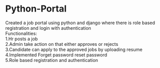 # Python-Portal
Created a job portal using python and django where there is role based registration and login with authentication 
<br>
Functionalities:
<br>
1.Hr posts a job
<br>
2.Admin take action on that either approves or rejects
<br>
3.Candidate can apply to the approved jobs by uploading resume
<br>
4.Implemented Forget password reset password
<br>
5.Role based registration and authentication  

